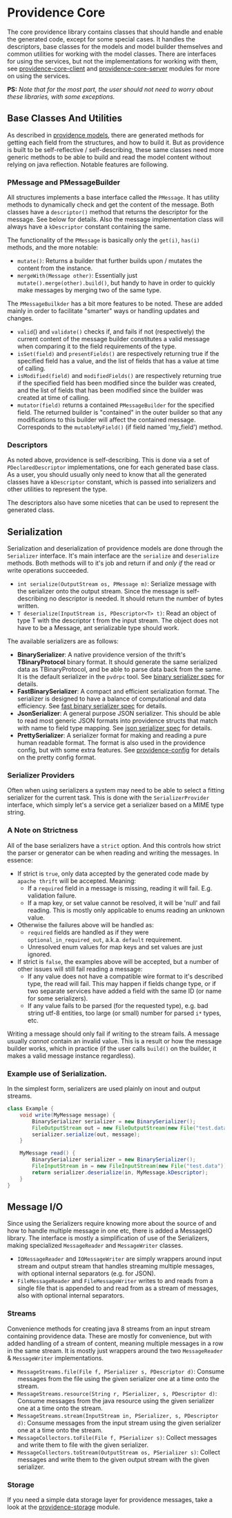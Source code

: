 Providence Core
===============

The core providence library contains classes that should handle and enable
the generated code, except for some special cases. It handles the descriptors,
base classes for the models and model builder themselves and common utilities
for working with the model classes. There are interfaces for using the
services, but not the implementations for working with them, see
[providence-core-client](../providence-core-client/index.html) and
[providence-core-server](../providence-core-server/index.html) modules for more
on using the services.

**PS:** *Note that for the most part, the user should not need to worry about
these libraries, with some exceptions.*

## Base Classes And Utilities

As described in [providence models](../models.html), there are generated
methods for getting each field from the structures, and how to build it. But
as providence is built to be self-reflective / self-describing, these same
classes need more generic methods to be able to build and read the model
content without relying on java reflection. Notable features are following.

### PMessage and PMessageBuilder

All structures implements a base interface called the `PMessage`. It has
utility methods to dynamically check and get the content of the message.
Both classes have a `descriptor()` method that returns the descriptor for
the message. See below for details. Also the message implementation class
will always have a `kDescriptor` constant containing the same.

The functionality of the `PMessage` is basically only the `get(i)`, `has(i)`
methods, and the more notable:

- `mutate()`: Returns a builder that further builds upon / mutates the content
  from the instance.
- `mergeWith(Message other)`: Essentially just `mutate().merge(other).build()`,
  but handy to have in order to quickly make messages by merging two of the
  same type.

The `PMessageBuilkder` has a bit more features to be noted. These are added
mainly in order to facilitate "smarter" ways or handling updates and
changes.

- `valid`() and `validate()` checks if, and fails if not (respectively) the
  current content of the message builder constitutes a valid message when
  comparing it to the field requirements of the type.
- `isSet(field)` and `presentFields()` are respectively returning true if
  the specified field has a value, and the list of fields that has a value
  at time of calling.
- `isModified(field)` and `modifiedFields()` are respectively returning true
  if the specified field has been modified since the builder was created, and
  the list of fields that has been modified since the builder was created at
  time of calling.
- `mutator(field)` returns a contained `PMessageBuilder` for the specified
  field. The returned builder is "contained" in the outer builder so that
  any modifications to this builder will affect the contained message.
  Corresponds to the `mutableMyField()` (if field named 'my_field') method.

### Descriptors

As noted above, providence is self-describing. This is done via a set of
`PDeclaredDescriptor` implementations, one for each generated base class.
As a user, you should usually only need to know that all the generated
classes have a `kDescriptor` constant, which is passed into serializers
and other utilities to represent the type.

The descriptors also have some niceties that can be used to represent
the generated class.

## Serialization

Serialization and deserialization of providence models are done through the
`Serializer` interface. It's main interface are the `serialize` and
`deserialize` methods. Both methods will to it's job and return if and
*only if* the read or write operations succeeded.

* `int serialize(OutputStream os, PMessage m)`: Serialize message with the
  serializer onto the output stream. Since the message is self-describing no
  descriptor is needed. It should return the number of bytes written.
* `T deserialize(InputStream is, PDescriptor<T> t)`: Read an object of type T
  with the descriptor t from the input stream. The object does not have to be a
  Message, ant serializable type should work.

The available serializers are as follows:

* **BinarySerializer**: A native providence version of the thrift's
  **TBinaryProtocol** binary format. It should generate the same serialized
  data as TBinaryProtocol, and be able to parse data back from the same. It is
  the default serializer in the `pvdrpc` tool. See
  [binary serializer spec](../serializer-binary.html) for details.
* **FastBinarySerializer**: A compact and efficient serialization format. The
  serializer is designed to have a balance of computational and data
  efficiency. See [fast binary serializer spec](../serializer-fast-binary.html)
  for details.
* **JsonSerializer**: A general purpose JSON serializer. This should be able
  to read most generic JSON formats into providence structs that match with
  name to field type mapping. See
  [json serializer spec](../serializer-json.html) for details.
* **PrettySerializer**: A serializer format for making and reading a pure human
  readable format. The format is also used in the providence config, but with
  some extra features. See [providence-config](../providence-config/index.html)
  for details on the pretty config format.

### Serializer Providers

Often when using serializers a system may need to be able to select a fitting
serializer for the current task. This is done with the `SerializerProvider`
interface, which simply let's a service get a serializer based on a MIME
type string.

### A Note on Strictness

All of the base serializers have a `strict` option. And this controls how strict
the parser or generator can be when reading and writing the messages. In essence:

- If strict is `true`, only data accepted by the generated code made by
  `apache thrift` will be accepted. Meaning:
    - If a `required` field in a message is missing, reading it will fail. E.g.
      validation failure.
    - If a map key, or set value cannot be resolved, it will be 'null' and fail
      reading. This is mostly only applicable to enums reading an unknown value.
- Otherwise the failures above will be handled as:
    - `required` fields are handled as if they were `optional_in_required_out`,
      a.k.a. `default` requirement.
    - Unresolved enum values for map keys and set values are just ignored.
- If strict is `false`, the examples above will be accepted, but a number of
  other issues will still fail reading a message:
    - If any value does not have a compatible wire format to it's described type,
      the read will fail. This may happen if fields change type, or if two
      separate services have added a field with the same ID (or name for some
      serializers).
    - If any value fails to be parsed (for the requested type), e.g. bad string
      utf-8 entities, too large (or small) number for parsed `i*` types, etc.

Writing a message should only fail if writing to the stream fails. A message
usually *cannot* contain an invalid value. This is a result or how the
message builder works, which in practice (if the user calls `build()` on the
builder, it makes a valid message instance regardless).

### Example use of Serialization.

In the simplest form, serializers are used plainly on inout and output
streams.

```java
class Example {
    void write(MyMessage message) {
        BinarySerializer serializer = new BinarySerializer();
        FileOutputStream out = new FileOutputStream(new File("test.data"));
        serializer.serialize(out, message);
    }

    MyMessage read() {
        BinarySerializer serializer = new BinarySerializer();
        FileInputStream in = new FileInputStream(new File("test.data"));
        return serializer.deserialize(in, MyMessage.kDescriptor);
    }
}
```

## Message I/O

Since using the Serializers require knowing more about the source of and how to
handle multiple message in one etc, there is added a MessageIO library. The
interface is mostly a simplification of use of the Serializers, making specialized
`MessageReader` and `MessageWriter` classes.

- `IOMessageReader` and `IOMessageWriter` are simply wrappers around input stream
  and output stream that handles streaming multiple messages, with optional
  internal separators (e.g. for JSON).
- `FileMessageReader` and `FileMessageWriter` writes to and reads from a single
  file that is appended to and read from as a stream of messages, also with optional
  internal separators.

### Streams

Convenience methods for creating java 8 streams from an input stream containing
providence data. These are mostly for convenience, but with added handling of
a stream of content, meaning multiple messages in a row in the same stream. It is
mostly just wrappers around the two `MessageReader` & `MessageWriter` implementations.

* `MessageStreams.file(File f, PSerializer s, PDescriptor d)`: Consume
  messages from the file using the given serializer one at a time onto the
  stream.
* `MessageStreams.resource(String r, PSerializer, s, PDescriptor d)`: Consume
  messages from the java resource using the given serializer one at a time
  onto the stream.
* `MessageStreams.stream(InputStream in, PSerializer, s, PDescriptor d)`: Consume
  messages from the input stream using the given serializer one at a time
  onto the stream.
* `MessageCollectors.toFile(File f, PSerializer s)`: Collect messages and write
  them to file with the given serializer.
* `MessageCollectors.toStream(OutputStream os, PSerializer s)`: Collect
  messages and write them to the given output stream with the given serializer.

### Storage

If you need a simple data storage layer for providence messages, take a look at
the [providence-storage](../providence-storage/index.html) module.